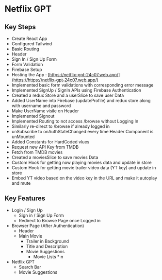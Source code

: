 # Netflix GPT

## Key Steps

- Create React App
- Configured Tailwind
- Basic Routing
- Header
- Sign In / Sign Up Form
- Form Validation
- Firebase Setup
- Hosting the App : [https://netflix-gpt-24c07.web.app/](https://https://netflix-gpt-24c07.web.app/)
- Implemented basic form validations with corresponding error message
- Implemented SignUp / SignIn APIs using Firebase Authentication
- Created a redux Store and a userSlice to save user Data
- Added UserName into Firebase (updateProfile) and redux store along with username and password
- Make UserName visile on Header
- Implemented Signout
- Implemented Routing to not access /browse without Logging In
- Similarly re-direct to /browse if already logged in
- unSubscribe to onAuthStateChanged every time Header Component is unMounted
- Added Constants for HardCoded vlues
- Request new API Key from TMDB
- Fetch from TMDB movies
- Created a moviesSlice to save movies Data
- Custom Hook for getting now playing movies data and update in store
- Custom Hook for getting movie trailer video data (YT key) and update in store
- Embed YT video based on the video key in the URL and make it autoplay and mute

## Key Features

- Login / Sign Up
  - Sign in / Sign Up Form
  - Redirect to Browse Page once Logged in
- Browser Page (After Authentication)
  - Header
  - Main Movie
    - Trailer in Background
    - Title and Description
    - Movie Suggestions
      - Movie Lists * n
- Netflix GPT
  - Search Bar
  - Movie Suggestions
